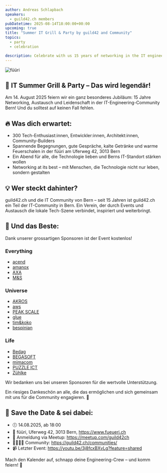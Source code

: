 ```yaml
---
author: Andreas Schlapbach
speakers:
  - guild42.ch members
pubDatetime: 2025-08-14T18:00:00+00:00
upcoming: true
title: "Summer IT Grill & Party by guild42 and Community"
topics:
  - party
  - celebration

description: Celebrate with us 15 years of networking in the IT engineering community Bern and the existence of guild42.ch!
---
```


![füüri](https://image.jimcdn.com/app/cms/image/transf/dimension=950x10000:format=jpg/path/s4851942e8d59e01c/image/if0f4686e2ea30211/version/1638873072/f%C3%BC%C3%BCri-story.jpg)

## 🥳 IT Summer Grill & Party – Das wird legendär! 

Am 14. August 2025 feiern wir ein ganz besonderes Jubiläum: 15 Jahre Networking, Austausch und Leidenschaft in der IT-Engineering-Community Bern! Und du solltest auf keinen Fall fehlen.

## 🔥 Was dich erwartet:
- 300 Tech-Enthusiast:innen, Entwickler:innen, Architekt:innen, Community-Builders
- Spannende Begegnungen, gute Gespräche, kalte Getränke und warme Feuerschalen in der füüri am Uferweg 42, 3013 Bern
- Ein Abend für alle, die Technologie lieben und Berns IT-Standort stärken wollen
- Networking at its best – mit Menschen, die Technologie nicht nur leben, sondern gestalten

## 💡 Wer steckt dahinter?
 guild42.ch und die IT Community von Bern – seit 15 Jahren ist guild42.ch ein Teil der IT-Community in Bern. Ein Verein, der durch Events und Austausch die lokale Tech-Szene verbindet, inspiriert und weiterbringt.

## 💸 Und das Beste:
Dank unserer grossartigen Sponsoren ist der Event kostenlos!

### Everything
- [acend](https://acend.ch)
- [amanox](https://www.amanox.ch)
- [AXA](https://www.axa.ch/en/private-customers.html)
- [M&S](https://www.m-s.ch)

### Universe
- [AKROS](https://www.akros.ch)
- [aws](https://aws.amazon.com)
- [PEAK SCALE](https://peakscale.ch)
- [glue](https://www.glue.ch/de/startseite/)
- [tim&koko](https://tim-koko.ch)
- [bespinian](https://bespinian.io)

### Life
- [Bedag](https://www.bedag.ch)
- [BEGASOFT](https://www.begasoft.ch)
- [mimacom](https://www.mimacom.com)
- [PUZZLE ICT](https://www.puzzle.ch)
- [Zühlke](https://www.zuehlke.com)

Wir bedanken uns bei unseren Sponsoren für die wertvolle Unterstützung.

Ein riesiges Dankeschön an alle, die das ermöglichen und sich gemeinsam mit uns für die Community engagieren. 🙏

## 📅 Save the Date & sei dabei:
- 🕕 14.08.2025, ab 18:00
- 📍 füüri, Uferweg 42, 3013 Bern, https://www.fueueri.ch
- 🔗 Anmeldung via Meetup: https://meetup.com/guild42ch  
- 👨‍👩‍👧‍👦 Community:  https://guild42.ch/communities/
- 📹 Letzter Event: https://youtu.be/3j8fcxBXvLg?feature=shared

Mach den Kalender auf, schnapp deine Engineering-Crew – und komm feiern! 🚀
